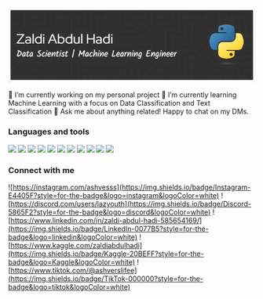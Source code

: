 ![Zaldi Abdul Hadi](./image/github-header-image.png)

🔭 I’m currently working on my personal project
🌱 I’m currently learning Machine Learning with a focus on Data Classification and Text Classification
💬 Ask me about anything related! Happy to chat on my DMs.

### Languages and tools

<img src="https://img.shields.io/badge/Python-FFD43B?style=for-the-badge&logo=python&logoColor=blue" /> <img src="https://img.shields.io/badge/Pandas-2C2D72?style=for-the-badge&logo=pandas&logoColor=white" /> <img src="https://img.shields.io/badge/Numpy-777BB4?style=for-the-badge&logo=numpy&logoColor=white" /> <img src="https://img.shields.io/badge/scikit_learn-F7931E?style=for-the-badge&logo=scikit-learn&logoColor=white" /> <img src="https://img.shields.io/badge/MySQL-005C84?style=for-the-badge&logo=mysql&logoColor=white" /> <img src="https://img.shields.io/badge/Flask-000000?style=for-the-badge&logo=flask&logoColor=white" /> <img src="https://img.shields.io/badge/Streamlit-FF4B4B?style=for-the-badge&logo=Streamlit&logoColor=white" /> <img src="https://img.shields.io/badge/HTML5-E34F26?style=for-the-badge&logo=html5&logoColor=white" /> <img src="https://img.shields.io/badge/CSS3-1572B6?style=for-the-badge&logo=css3&logoColor=white" /> <img src="https://img.shields.io/badge/Tailwind_CSS-38B2AC?style=for-the-badge&logo=tailwind-css&logoColor=white" /> <img src="https://img.shields.io/badge/Bootstrap-563D7C?style=for-the-badge&logo=bootstrap&logoColor=white" />

### Connect with me

![https://instagram.com/ashvesss](https://img.shields.io/badge/Instagram-E4405F?style=for-the-badge&logo=instagram&logoColor=white) ![https://discord.com/users/lazyouth](https://img.shields.io/badge/Discord-5865F2?style=for-the-badge&logo=discord&logoColor=white) ![https://www.linkedin.com/in/zaldi-abdul-hadi-585654169/](https://img.shields.io/badge/LinkedIn-0077B5?style=for-the-badge&logo=linkedin&logoColor=white) ![https://www.kaggle.com/zaldiabdulhadi](https://img.shields.io/badge/Kaggle-20BEFF?style=for-the-badge&logo=Kaggle&logoColor=white) ![https://www.tiktok.com/@ashverslifee](https://img.shields.io/badge/TikTok-000000?style=for-the-badge&logo=tiktok&logoColor=white)
